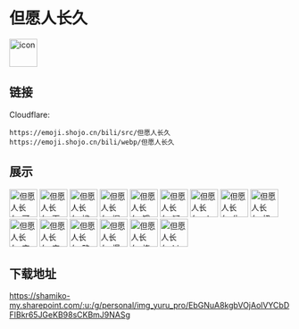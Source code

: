 # 但愿人长久
<img src="https://emoji.shojo.cn/bili/src/但愿人长久/icon.png" width="50" height="50" alt="icon">

## 链接
Cloudflare:
```
https://emoji.shojo.cn/bili/src/但愿人长久
https://emoji.shojo.cn/bili/webp/但愿人长久
```
## 展示
<img src="https://emoji.shojo.cn/bili/src/但愿人长久/但愿人长久-可乐.png" width="50" height="50" alt="但愿人长久-可乐">
<img src="https://emoji.shojo.cn/bili/src/但愿人长久/但愿人长久-百事.png" width="50" height="50" alt="但愿人长久-百事">
<img src="https://emoji.shojo.cn/bili/src/但愿人长久/但愿人长久-尴尬.png" width="50" height="50" alt="但愿人长久-尴尬">
<img src="https://emoji.shojo.cn/bili/src/但愿人长久/但愿人长久-握拳.png" width="50" height="50" alt="但愿人长久-握拳">
<img src="https://emoji.shojo.cn/bili/src/但愿人长久/但愿人长久-饿饿.png" width="50" height="50" alt="但愿人长久-饿饿">
<img src="https://emoji.shojo.cn/bili/src/但愿人长久/但愿人长久-疑问.png" width="50" height="50" alt="但愿人长久-疑问">
<img src="https://emoji.shojo.cn/bili/src/但愿人长久/但愿人长久-ok.png" width="50" height="50" alt="但愿人长久-ok">
<img src="https://emoji.shojo.cn/bili/src/但愿人长久/但愿人长久-生气气.png" width="50" height="50" alt="但愿人长久-生气气">
<img src="https://emoji.shojo.cn/bili/src/但愿人长久/但愿人长久-扭捏.png" width="50" height="50" alt="但愿人长久-扭捏">
<img src="https://emoji.shojo.cn/bili/src/但愿人长久/但愿人长久-变萌猫.png" width="50" height="50" alt="但愿人长久-变萌猫">
<img src="https://emoji.shojo.cn/bili/src/但愿人长久/但愿人长久-害怕.png" width="50" height="50" alt="但愿人长久-害怕">
<img src="https://emoji.shojo.cn/bili/src/但愿人长久/但愿人长久-略略略.png" width="50" height="50" alt="但愿人长久-略略略">
<img src="https://emoji.shojo.cn/bili/src/但愿人长久/但愿人长久-爆赞.png" width="50" height="50" alt="但愿人长久-爆赞">
<img src="https://emoji.shojo.cn/bili/src/但愿人长久/但愿人长久-烧烤.png" width="50" height="50" alt="但愿人长久-烧烤">
<img src="https://emoji.shojo.cn/bili/src/但愿人长久/但愿人长久-hi.png" width="50" height="50" alt="但愿人长久-hi">

## 下载地址

https://shamiko-my.sharepoint.com/:u:/g/personal/img_yuru_pro/EbGNuA8kgbVOjAolVYCbDFIBkr65JGeKB98sCKBmJ9NASg